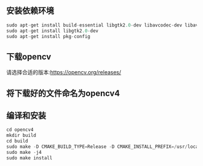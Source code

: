 ## 安装依赖环境
```C
sudo apt-get install build-essential libgtk2.0-dev libavcodec-dev libavformat-dev libjpeg-dev libswscale-dev libtiff5-dev
sudo apt-get install libgtk2.0-dev
sudo apt-get install pkg-config
```
## 下载opencv
请选择合适的版本:https://opencv.org/releases/
## 将下载好的文件命名为opencv4
## 编译和安装
```C
cd opencv4
mkdir build
cd build
sudo make -D CMAKE_BUILD_TYPE=Release -D CMAKE_INSTALL_PREFIX=/usr/local ..
sudo make -j4
sudo make install
```
